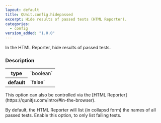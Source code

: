```yaml
---
layout: default
title: QUnit.config.hidepassed
excerpt: Hide results of passed tests (HTML Reporter).
categories:
  - config
version_added: "1.0.0"
---
```


In the HTML Reporter, hide results of passed tests.

### Description

<table>
<tr>
  <th>type</th>
  <td markdown="span">`boolean`</td>
</tr>
<tr>
  <th>default</th>
  <td markdown="span">`false`</td>
</tr>
</table>

<p class="note" markdown="1">This option can also be controlled via the [HTML Reporter](https://qunitjs.com/intro/#in-the-browser).</p>

By default, the HTML Reporter will list (in collapsd form) the names of all passed tests. Enable this option, to only list failing tests.
